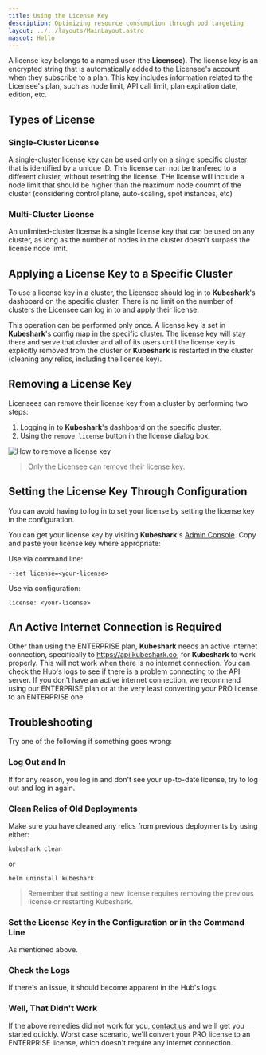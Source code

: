 ```yaml
---
title: Using the License Key  
description: Optimizing resource consumption through pod targeting  
layout: ../../layouts/MainLayout.astro  
mascot: Hello
---
```


A license key belongs to a named user (the **Licensee**). The license key is an encrypted string that is automatically added to the Licensee's account when they subscribe to a plan. This key includes information related to the Licensee's plan, such as node limit, API call limit, plan expiration date, edition, etc.

## Types of License

### Single-Cluster License

A single-cluster license key can be used only on a single specific cluster that is identified by a unique ID. This license can not be tranfered to a different cluster, without resetting the license. 
THe license will include a node limit that should be higher than the maximum node coumnt of the cluster (considering control plane, auto-scaling, spot instances, etc)

### Multi-Cluster License

An unlimited-cluster license is a single license key that can be used on any cluster, as long as the number of nodes in the cluster doesn't surpass the license node limit.


## Applying a License Key to a Specific Cluster

To use a license key in a cluster, the Licensee should log in to **Kubeshark**'s dashboard on the specific cluster. There is no limit on the number of clusters the Licensee can log in to and apply their license.

This operation can be performed only once. A license key is set in **Kubeshark**'s config map in the specific cluster. The license key will stay there and serve that cluster and all of its users until the license key is explicitly removed from the cluster or **Kubeshark** is restarted in the cluster (cleaning any relics, including the license key).

## Removing a License Key

Licensees can remove their license key from a cluster by performing two steps:
1. Logging in to **Kubeshark**'s dashboard on the specific cluster.
2. Using the `remove license` button in the license dialog box.

![How to remove a license key](/remove_license.png)

> Only the Licensee can remove their license key.

## Setting the License Key Through Configuration

You can avoid having to log in to set your license by setting the license key in the configuration.

You can get your license key by visiting **Kubeshark**'s [Admin Console](https://console.kubeshark.co/). Copy and paste your license key where appropriate:

Use via command line:

```shell
--set license=<your-license>
```

Use via configuration:

```shell
license: <your-license>
```

## An Active Internet Connection is Required

Other than using the ENTERPRISE plan, **Kubeshark** needs an active internet connection, specifically to https://api.kubeshark.co, for **Kubeshark** to work properly. This will not work when there is no internet connection. You can check the Hub's logs to see if there is a problem connecting to the API server. If you don't have an active internet connection, we recommend using our ENTERPRISE plan or at the very least converting your PRO license to an ENTERPRISE one. 

## Troubleshooting

Try one of the following if something goes wrong:

### Log Out and In 

If for any reason, you log in and don't see your up-to-date license, try to log out and log in again.

### Clean Relics of Old Deployments 

Make sure you have cleaned any relics from previous deployments by using either:

```shell
kubeshark clean
```

or 

```shell
helm uninstall kubeshark
```

> Remember that setting a new license requires removing the previous license or restarting Kubeshark.

### Set the License Key in the Configuration or in the Command Line 

As mentioned above.

### Check the Logs 

If there's an issue, it should become apparent in the Hub's logs.

### Well, That Didn't Work

If the above remedies did not work for you, [contact us](https://kubeshark.co/contact-us) and we'll get you started quickly. Worst case scenario, we'll convert your PRO license to an ENTERPRISE license, which doesn't require any internet connection.  
